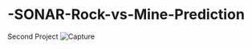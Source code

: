 # -SONAR-Rock-vs-Mine-Prediction
Second Project
![Capture](https://user-images.githubusercontent.com/100555105/231661453-36f932c4-98be-4661-a194-a22e98eb1842.PNG)
